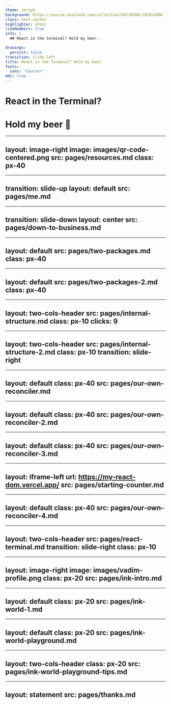 ```yaml
---
theme: seriph
background: https://source.unsplash.com/collection/94734566/1920x1080
class: text-center
highlighter: shiki
lineNumbers: true
info: |
  ## React in the terminal? Hold my beer.

drawings:
  persist: false
transition: slide-left
title: React in the Terminal? Hold my beer.
fonts:
  sans: "Courier"
mdc: true
---
```


# React in the Terminal?

# Hold my beer 🍺

<!--
The last comment block of each slide will be treated as slide notes. It will be visible and editable in Presenter Mode along with the slide. [Read more in the docs](https://sli.dev/guide/syntax.html#notes)
-->

---
layout: image-right
image: images/qr-code-centered.png
src: pages/resources.md
class: px-40
---


---
transition: slide-up
layout: default
src: pages/me.md
---


---
transition: slide-down
layout: center
src: pages/down-to-business.md
---

---
layout: default
src: pages/two-packages.md
class: px-40
---


---
layout: default
src: pages/two-packages-2.md
class: px-40
---


---
layout: two-cols-header
src: pages/internal-structure.md
class: px-10
clicks: 9
---


---
layout: two-cols-header
src: pages/internal-structure-2.md
class: px-10
transition: slide-right
---


---
layout: default
class: px-40
src: pages/our-own-reconciler.md
---


---
layout: default
class: px-40
src: pages/our-own-reconciler-2.md
---


---
layout: default
class: px-40
src: pages/our-own-reconciler-3.md
---


---
layout: iframe-left
url: https://my-react-dom.vercel.app/
src: pages/starting-counter.md
---


---
layout: default
class: px-40
src: pages/our-own-reconciler-4.md
---


---
layout: two-cols-header
src: pages/react-terminal.md
transition: slide-right
class: px-10
---


---
layout: image-right
image: images/vadim-profile.png
class: px-20
src: pages/ink-intro.md
---

---
layout: default
class: px-20
src: pages/ink-world-1.md
---


---
layout: default
class: px-20
src: pages/ink-world-playground.md
---


---
layout: two-cols-header
class: px-20
src: pages/ink-world-playground-tips.md
---


---
layout: statement
src: pages/thanks.md
---
